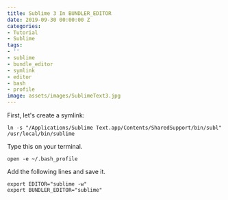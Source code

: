 ```yaml
---
title: Sublime 3 In BUNDLER_EDITOR
date: 2019-09-30 00:00:00 Z
categories:
- Tutorial
- Sublime
tags:
- ''
- sublime
- bundle_editor
- symlink
- editor
- bash
- profile
image: assets/images/SublimeText3.jpg
---
```


First, let's create a symlink:

```
ln -s "/Applications/Sublime Text.app/Contents/SharedSupport/bin/subl" /usr/local/bin/sublime
```

Type this on your terminal.

```
open -e ~/.bash_profile
```

Add the following lines and save it.

```
export EDITOR="sublime -w"
export BUNDLER_EDITOR="sublime"
```
